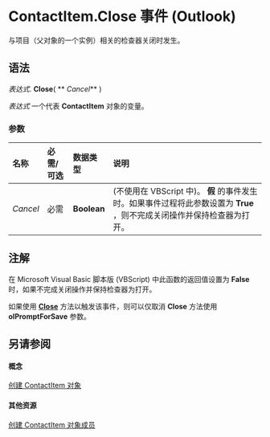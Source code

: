 
# ContactItem.Close 事件 (Outlook)

与项目（父对象的一个实例）相关的检查器关闭时发生。


## 语法

 _表达式_. **Close**( ** _Cancel_** )

 _表达式_ 一个代表 **ContactItem** 对象的变量。


### 参数



|**名称**|**必需/可选**|**数据类型**|**说明**|
|:-----|:-----|:-----|:-----|
| _Cancel_|必需|**Boolean**|(不使用在 VBScript 中)。 **假** 的事件发生时。如果事件过程将此参数设置为 **True** ，则不完成关闭操作并保持检查器为打开。|

## 注解

在 Microsoft Visual Basic 脚本版 (VBScript) 中此函数的返回值设置为 **False** 时，如果不完成关闭操作并保持检查器为打开。

如果使用 **[Close](17cd04b5-1bf1-5df1-b1f4-f6e488d00fd5.md)** 方法以触发该事件，则可以仅取消 **Close** 方法使用 **olPromptForSave** 参数。


## 另请参阅


#### 概念


[创建 ContactItem 对象](8e32093c-a678-f1fd-3f35-c2d8994d166f.md)
#### 其他资源


[创建 ContactItem 对象成员](a8b13369-4c87-02aa-e62a-1f3067e559fa.md)